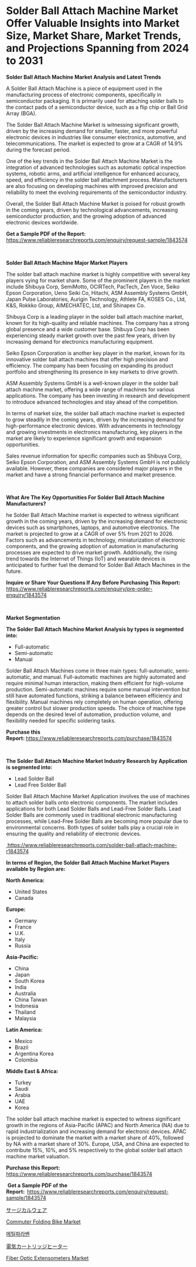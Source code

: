 <p><h1>Solder Ball Attach Machine Market Offer Valuable Insights into Market Size, Market Share, Market Trends, and Projections Spanning from 2024 to 2031</h1></p><p><strong>Solder Ball Attach Machine Market Analysis and Latest Trends</strong></p>
<p><p>A Solder Ball Attach Machine is a piece of equipment used in the manufacturing process of electronic components, specifically in semiconductor packaging. It is primarily used for attaching solder balls to the contact pads of a semiconductor device, such as a flip chip or Ball Grid Array (BGA).</p><p>The Solder Ball Attach Machine Market is witnessing significant growth, driven by the increasing demand for smaller, faster, and more powerful electronic devices in industries like consumer electronics, automotive, and telecommunications. The market is expected to grow at a CAGR of 14.9% during the forecast period.</p><p>One of the key trends in the Solder Ball Attach Machine Market is the integration of advanced technologies such as automatic optical inspection systems, robotic arms, and artificial intelligence for enhanced accuracy, speed, and efficiency in the solder ball attachment process. Manufacturers are also focusing on developing machines with improved precision and reliability to meet the evolving requirements of the semiconductor industry.</p><p>Overall, the Solder Ball Attach Machine Market is poised for robust growth in the coming years, driven by technological advancements, increasing semiconductor production, and the growing adoption of advanced electronic devices worldwide.</p></p>
<p><strong>Get a Sample PDF of the Report:&nbsp;</strong> <a href="https://www.reliableresearchreports.com/enquiry/request-sample/1843574">https://www.reliableresearchreports.com/enquiry/request-sample/1843574</a></p>
<p>&nbsp;</p>
<p><strong>Solder Ball Attach Machine Major Market Players</strong></p>
<p><p>The solder ball attach machine market is highly competitive with several key players vying for market share. Some of the prominent players in the market include Shibuya Corp, SemiMotto, OCIRTech, PacTech, Zen Voce, Seiko Epson Corporation, Ueno Seiki Co, Hitachi, ASM Assembly Systems GmbH, Japan Pulse Laboratories, Aurigin Technology, Athlete FA, KOSES Co., Ltd, K&S, Rokkko Group, AIMECHATEC, Ltd, and Shinapex Co.</p><p>Shibuya Corp is a leading player in the solder ball attach machine market, known for its high-quality and reliable machines. The company has a strong global presence and a wide customer base. Shibuya Corp has been experiencing steady market growth over the past few years, driven by increasing demand for electronics manufacturing equipment.</p><p>Seiko Epson Corporation is another key player in the market, known for its innovative solder ball attach machines that offer high precision and efficiency. The company has been focusing on expanding its product portfolio and strengthening its presence in key markets to drive growth.</p><p>ASM Assembly Systems GmbH is a well-known player in the solder ball attach machine market, offering a wide range of machines for various applications. The company has been investing in research and development to introduce advanced technologies and stay ahead of the competition.</p><p>In terms of market size, the solder ball attach machine market is expected to grow steadily in the coming years, driven by the increasing demand for high-performance electronic devices. With advancements in technology and growing investments in electronics manufacturing, key players in the market are likely to experience significant growth and expansion opportunities.</p><p>Sales revenue information for specific companies such as Shibuya Corp, Seiko Epson Corporation, and ASM Assembly Systems GmbH is not publicly available. However, these companies are considered major players in the market and have a strong financial performance and market presence.</p></p>
<p>&nbsp;</p>
<p><strong>What Are The Key Opportunities For Solder Ball Attach Machine Manufacturers?</strong></p>
<p><p>he Solder Ball Attach Machine market is expected to witness significant growth in the coming years, driven by the increasing demand for electronic devices such as smartphones, laptops, and automotive electronics. The market is projected to grow at a CAGR of over 5% from 2021 to 2026. Factors such as advancements in technology, miniaturization of electronic components, and the growing adoption of automation in manufacturing processes are expected to drive market growth. Additionally, the rising trend towards the Internet of Things (IoT) and wearable devices is anticipated to further fuel the demand for Solder Ball Attach Machines in the future.</p></p>
<p><strong>Inquire or Share Your Questions If Any Before Purchasing This Report:</strong> <a href="https://www.reliableresearchreports.com/enquiry/pre-order-enquiry/1843574">https://www.reliableresearchreports.com/enquiry/pre-order-enquiry/1843574</a></p>
<p>&nbsp;</p>
<p><strong>Market Segmentation</strong></p>
<p><strong>The Solder Ball Attach Machine Market Analysis by types is segmented into:</strong></p>
<p><ul><li>Full-automatic</li><li>Semi-automatic</li><li>Manual</li></ul></p>
<p><p>Solder Ball Attach Machines come in three main types: full-automatic, semi-automatic, and manual. Full-automatic machines are highly automated and require minimal human interaction, making them efficient for high-volume production. Semi-automatic machines require some manual intervention but still have automated functions, striking a balance between efficiency and flexibility. Manual machines rely completely on human operation, offering greater control but slower production speeds. The choice of machine type depends on the desired level of automation, production volume, and flexibility needed for specific soldering tasks.</p></p>
<p><strong>Purchase this Report:&nbsp;</strong><a href="https://www.reliableresearchreports.com/purchase/1843574">https://www.reliableresearchreports.com/purchase/1843574</a></p>
<p>&nbsp;</p>
<p><strong>The Solder Ball Attach Machine Market Industry Research by Application is segmented into:</strong></p>
<p><ul><li>Lead Solder Ball</li><li>Lead Free Solder Ball</li></ul></p>
<p><p>Solder Ball Attach Machine Market Application involves the use of machines to attach solder balls onto electronic components. The market includes applications for both Lead Solder Balls and Lead-Free Solder Balls. Lead Solder Balls are commonly used in traditional electronic manufacturing processes, while Lead-Free Solder Balls are becoming more popular due to environmental concerns. Both types of solder balls play a crucial role in ensuring the quality and reliability of electronic devices.</p></p>
<p><a href="https://www.reliableresearchreports.com/solder-ball-attach-machine-r1843574">&nbsp;https://www.reliableresearchreports.com/solder-ball-attach-machine-r1843574</a></p>
<p><strong>In terms of Region, the Solder Ball Attach Machine Market Players available by Region are:</strong></p>
<p>
    <p> <strong> North America: </strong>
        <ul>
            <li>United States</li>
            <li>Canada</li>
        </ul>
        </p> 
    <p> <strong> Europe: </strong>
        <ul>
            <li>Germany</li>
            <li>France</li>
            <li>U.K.</li>
            <li>Italy</li>
            <li>Russia</li>
        </ul>
        </p> 
    <p> <strong> Asia-Pacific: </strong>
        <ul>
            <li>China</li>
            <li>Japan</li>
            <li>South Korea</li>
            <li>India</li>
            <li>Australia</li>
            <li>China Taiwan</li>
            <li>Indonesia</li>
            <li>Thailand</li>
            <li>Malaysia</li>
        </ul>
        </p> 
    <p> <strong> Latin America: </strong>
        <ul>
            <li>Mexico</li>
            <li>Brazil</li>
            <li>Argentina Korea</li>
            <li>Colombia</li>
        </ul>
        </p> 
    <p> <strong> Middle East & Africa: </strong>
        <ul>
            <li>Turkey</li>
            <li>Saudi</li>
            <li>Arabia</li>
            <li>UAE</li>
            <li>Korea</li>
        </ul>
    </p>
    </p>
<p><p>The solder ball attach machine market is expected to witness significant growth in the regions of Asia-Pacific (APAC) and North America (NA) due to rapid industrialization and increasing demand for electronic devices. APAC is projected to dominate the market with a market share of 40%, followed by NA with a market share of 30%. Europe, USA, and China are expected to contribute 15%, 10%, and 5% respectively to the global solder ball attach machine market valuation.</p></p>
<p><strong>Purchase this Report: </strong><a href="https://www.reliableresearchreports.com/purchase/1843574">https://www.reliableresearchreports.com/purchase/1843574</a></p>
<p>&nbsp;<strong>Get a Sample PDF of the Report:&nbsp;&nbsp;</strong><a href="https://www.reliableresearchreports.com/enquiry/request-sample/1843574">https://www.reliableresearchreports.com/enquiry/request-sample/1843574</a></p>
<p><strong></strong></p>
<p><p><a href="https://github.com/NikitaBruen/Market-Research-Report-List-2/blob/main/520393854127.md">サージカルウェア</a></p><p><a href="https://medium.com/@clairedivash14/commuter-folding-bike-market-research-report-includes-analysis-on-market-size-share-and-growth-f06205168115">Commuter Folding Bike Market</a></p><p><a href="https://github.com/CliftonFisher9067/Market-Research-Report-List-3/blob/main/110270269046.md">메틸파라벤</a></p><p><a href="https://medium.com/@dfs4ff/%E9%9B%BB%E6%B0%97%E3%82%AB%E3%83%BC%E3%83%88%E3%83%AA%E3%83%83%E3%82%B8%E3%83%92%E3%83%BC%E3%82%BF%E3%83%BC%E5%B8%82%E5%A0%B4%E3%81%AE%E8%A6%8F%E6%A8%A1%E3%81%AF-%E5%B9%B4%E9%96%93%E6%88%90%E9%95%B7%E7%8E%8712-1-%E3%81%A7%E6%88%90%E9%95%B7%E3%81%97%E3%81%A6%E3%81%8A%E3%82%8A-%E3%81%93%E3%81%AE%E3%83%AC%E3%83%9D%E3%83%BC%E3%83%88%E3%81%AF%E3%82%BF%E3%82%A4%E3%83%97-%E3%82%A2%E3%83%97%E3%83%AA%E3%82%B1%E3%83%BC%E3%82%B7%E3%83%A7%E3%83%B3-%E6%88%90%E9%95%B7-%E3%81%8A%E3%82%88%E3%81%B32024%E5%B9%B4%E3%81%8B%E3%82%892031%E5%B9%B4%E3%81%BE%E3%81%A7%E3%81%AE%E4%BA%88%E6%B8%AC%E3%81%AB%E3%82%88%E3%82%8B%E5%88%86%E6%9E%90%E3%82%92%E3%82%AB%E3%83%90%E3%83%BC%E3%81%97%E3%81%A6%E3%81%84%E3%81%BE%E3%81%99-15633f622f8a">電気カートリッジヒーター</a></p><p><a href="https://www.linkedin.com/pulse/global-fiber-optic-extensometers-market-share-growth-3zcpe?trackingId=xE00Oo36QH6WR1KGuzf%2FZA%3D%3D">Fiber Optic Extensometers Market</a></p></p>
